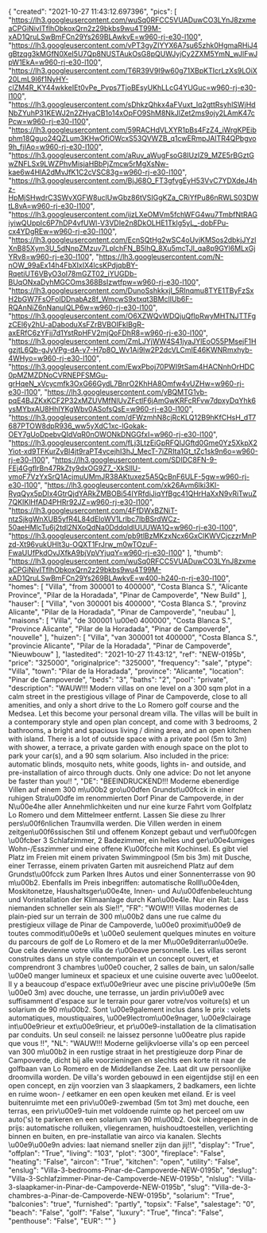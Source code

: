 {
"created": "2021-10-27 11:43:12.697396",
"pics": [
"https://lh3.googleusercontent.com/wuSq0RFCC5VUADuwCO3LYnJ8zxmeaCPGiNivITflhObkoxQrn2z29bkbs9wu4T99M-xAD1QruLSwBmFCn29Ys269BLAwkvE=w960-rj-e30-l100",
"https://lh3.googleusercontent.com/vPT3gyZIYYX6A7su65zhk0HgmaRHiJ4gBtzqg3kMGfN0XeI5U7Qp8NUSTAukOsG8pQUWJyjCy2ZXM5YmN_wJlFwJpW1EkA=w960-rj-e30-l100",
"https://lh3.googleusercontent.com/T6R39V9I9w60g71XBpKTIcrLzXs9LOiX20LmL9I6f1NyHY-clZM4R_KY44wkkeIEt0vPe_Pvps7TjoBEsyUKhLLcG4YUGuc=w960-rj-e30-l100",
"https://lh3.googleusercontent.com/sDhkzQhkx4aFVuxt_lq2gttRsyhlSWjHdNbZYuhP31KEWJ2n2ZHyaCB1o14xOpFO9ShM8NkJlZet2ms9ojy2LAmK47cPcw=w960-rj-e30-l100",
"https://lh3.googleusercontent.com/59RACHdVLXYR1pBs4FzZ4_iWrgKPEibphm18Qguo24QZLum3KHwOfiOWcxS53QVWZB_q1cwERmpJAITR4QPbgvo9h_fjIAo=w960-rj-e30-l100",
"https://lh3.googleusercontent.com/aRuv_aWugFsoG8IUzIZ9_MZE5rBGztGwZNFLSx9LWZPhvMisjaHBbPjZmcw5rMgXsNw-kae6w4HlA2dMvJfK1C2cVSC83g=w960-rj-e30-l100",
"https://lh3.googleusercontent.com/BjJ68O_FT3gfvgEyH53VvC7YDXdeJ4hz-HpMjSHwdrC3SWvXGFW8uclUwGbz86tVSIGgKZa_CRiYfPu86nRWLS03DWtL8vA=w960-rj-e30-l100",
"https://lh3.googleusercontent.com/ijzLXeOMVm5fchWFG4wu7TmbfNtRAGiyiwQUppIc6P7hDP4vfUWl-V3VDIe2n8DkOLHE1Tklg5yL_-dobFPu-cx4YDgREw=w960-rj-e30-l100",
"https://lh3.googleusercontent.com/EcnSQtHg2wSC4oUvjKMSos2dbkjJYzlXnB85Xym3U_5dNnpZMzuv7LplchFN_B5lhQ_8Xu5mcTJl_qa8p9GYl6MLxGjYRv8=w960-rj-e30-l100",
"https://lh3.googleusercontent.com/N-nOW_99aEx14h4FbXIxIX4lcsKPdjqbBY-RqetiUT6VByO3oI78mGZT02_iYUGDb-BUqONxaDyhMGCOms368BsIzwtfpw=w960-rj-e30-l100",
"https://lh3.googleusercontent.com/DunoSshkkxjI_5RInqmu8TYE1TByFzSxH2bGW7FsOFoIDDnabAz8f_WmcwS9xtxqt3BMclIUb6F-RQAnNiZ6nNanuIQLP6w=w960-rj-e30-l100",
"https://lh3.googleusercontent.com/O6XZWQvWDQjuQfIpRwyMHTNJTTFgzCEl6y2hU-aDaboduXsFZrBVBOIFklBgR-axERfC6zYFjj7d1YstRpHFV2mjQoFDhR8=w960-rj-e30-l100",
"https://lh3.googleusercontent.com/ZmLJYjWW4S41jyaJYlEoO55PMsejF1HgzjtL6Qb-gJyVPg-dA-y7-H7p8O_Wv1Ai9lw2P2dcVLCmIE46KWNRmxhyb-4WHyo=w960-rj-e30-l100",
"https://lh3.googleusercontent.com/EwxPboj70PWI9tSam4HACNnhOrHDC0pMZMZDNoCVRNEPFSMGu-grHqeN_xVcycmfk3OxG66GydL7BnrO2KhHA8Omfw4vUZHw=w960-rj-e30-l100",
"https://lh3.googleusercontent.com/yBQMTG1vb-pqE4BJZKxKCF2P32xMZUVMfNlUvZFctlF6jAmGwKRFcRFvw7dpxyDqYhk6ysMYbxAU8HhIYKgWbv0ASofsQsE=w960-rj-e30-l100",
"https://lh3.googleusercontent.com/dFWzmhN8cjRcKLQ12B9hKfCHsH_dT7687PTOW8dpR936_ww5yXdC1xc-lGokak-OEY7gUoDpebvQIdVqR0nOWONkDNGGfxI=w960-rj-e30-l100",
"https://lh3.googleusercontent.com/fLj3LtzEiGpRFQIJGftd0Gme0Yz5XkpX2Yiot-xd9TFKurZvBl4jt9raPT4vcejhI3hJ_MecT-7iZRIta1Gt_tZc1sk9n6o=w960-rj-e30-l100",
"https://lh3.googleusercontent.com/SDIDC8FN-9-FEj4GgfIrBn47RkZty9dxOG9Z7_-XkSllU-vmoF7VzYxSrQ1AcjmuUMmJR38AKtuxez5A5QcBnF6ULF-5gw=w960-rj-e30-l100",
"https://lh3.googleusercontent.com/xk26Avm6lki3KI-RyqQyx5pDIx4GtrQjdYARkZMBOBi54IYRfdiJiqYfBgc41QHrHaXxN9vRiTwuZ7QKIKlHfAD4PHRr92JZ=w960-rj-e30-l100",
"https://lh3.googleusercontent.com/4FfDWxBZNiT-ntzSjkgWnXUB5yfR4L84dEloWV1Lrlbc7IbBSrdWCz-50aeHMlcTu6j2tdl2NXoQdNa0DddqIdlUUUWA1Q=w960-rj-e30-l100",
"https://lh3.googleusercontent.com/pb9tlBzMKzxNcx6GxClKWVCjczzrMnPzd-Xt96vukUHlt3u-OQXT1FrJrw_m0wTOzuF-FwaUUfPkdOvJXfkA9bjVpVYjuqY=w960-rj-e30-l100"
],
"thumb": "https://lh3.googleusercontent.com/wuSq0RFCC5VUADuwCO3LYnJ8zxmeaCPGiNivITflhObkoxQrn2z29bkbs9wu4T99M-xAD1QruLSwBmFCn29Ys269BLAwkvE=w400-h240-n-rj-e30-l100",
"homes": [
"Villa",
"from 300001 to 400000",
"Costa Blanca S.",
"Alicante Province",
"Pilar de la Horadada",
"Pinar de Campoverde",
"New Build"
],
"hauser": [
"Villa",
"von 300001 bis 400000",
"Costa Blanca S.",
"provinz Alicante",
"Pilar de la Horadada",
"Pinar de Campoverde",
"neubau"
],
"maisons": [
"Villa",
"de 300001 \u00e0 400000",
"Costa Blanca S.",
"Province Alicante",
"Pilar de la Horadada",
"Pinar de Campoverde",
"nouvelle"
],
"huizen": [
"Villa",
"van 300001 tot 400000",
"Costa Blanca S.",
"provincie Alicante",
"Pilar de la Horadada",
"Pinar de Campoverde",
"Nieuwbouw"
],
"lastedited": "2021-10-27 11:43:12",
"ref": "NEW-0195b",
"price": "325000",
"originalprice": "325000",
"frequency": "sale",
"ptype": "Villa",
"town": "Pilar de la Horadada",
"province": "Alicante",
"location": "Pinar de Campoverde",
"beds": "3",
"baths": "2",
"pool": "private",
"description": "WAUW!!! Modern villas on one level on a 300 sqm plot in a calm street in the prestigious village of Pinar de Campoverde, close to all amenities, and only a short drive to the Lo Romero golf course and the Medsea. Let this become your personal dream villa. The villas will be built in a contemporary style and open plan concept, and come with 3 bedrooms, 2 bathrooms, a bright and spacious living / dining area, and an open kitchen with island. There is a lot of outside space with a private pool (5m to 3m) with shower, a terrace, a private garden with enough space on the plot to park your car(s), and a 90 sqm solarium. Also included in the price: automatic blinds, mosquito nets, white goods, lights in- and outside, and pre-installation of airco through ducts. Only one advice: Do not let anyone be faster than you!!  ",
"DE": "BEEINDRUCKEND!!! Moderne ebenerdige Villen auf einem 300 m\u00b2 gro\u00dfen Grundst\u00fcck in einer ruhigen Stra\u00dfe im renommierten Dorf Pinar de Campoverde, in der N\u00e4he aller Annehmlichkeiten und nur eine kurze Fahrt vom Golfplatz Lo Romero und dem Mittelmeer entfernt. Lassen Sie diese zu Ihrer pers\u00f6nlichen Traumvilla werden. Die Villen werden in einem zeitgen\u00f6ssischen Stil und offenem Konzept gebaut und verf\u00fcgen \u00fcber 3 Schlafzimmer, 2 Badezimmer, ein helles und ger\u00e4umiges Wohn-/Esszimmer und eine offene K\u00fcche mit Kochinsel. Es gibt viel Platz im Freien mit einem privaten Swimmingpool (5m bis 3m) mit Dusche, einer Terrasse, einem privaten Garten mit ausreichend Platz auf dem Grundst\u00fcck zum Parken Ihres Autos und einer Sonnenterrasse von 90 m\u00b2. Ebenfalls im Preis inbegriffen: automatische Rolll\u00e4den, Moskitonetze, Haushaltsger\u00e4te, Innen- und Au\u00dfenbeleuchtung und Vorinstallation der Klimaanlage durch Kan\u00e4le. Nur ein Rat: Lass niemanden schneller sein als Sie!!",
"FR": "WOW!!! Villas modernes de plain-pied sur un terrain de 300 m\u00b2 dans une rue calme du prestigieux village de Pinar de Campoverde, \u00e0 proximit\u00e9 de toutes commodit\u00e9s et \u00e0 seulement quelques minutes en voiture du parcours de golf de Lo Romero et de la mer M\u00e9diterran\u00e9e. Que cela devienne votre villa de r\u00eave personnelle. Les villas seront construites dans un style contemporain et un concept ouvert, et comprendront 3 chambres \u00e0 coucher, 2 salles de bain, un salon/salle \u00e0 manger lumineux et spacieux et une cuisine ouverte avec \u00eelot. Il y a beaucoup d'espace ext\u00e9rieur avec une piscine priv\u00e9e (5m \u00e0 3m) avec douche, une terrasse, un jardin priv\u00e9 avec suffisamment d'espace sur le terrain pour garer votre/vos voiture(s) et un solarium de 90 m\u00b2. Sont \u00e9galement inclus dans le prix : volets automatiques, moustiquaires, \u00e9lectrom\u00e9nager, \u00e9clairage int\u00e9rieur et ext\u00e9rieur, et pr\u00e9-installation de la climatisation par conduits. Un seul conseil: ne laissez personne \u00eatre plus rapide que vous !!",
"NL": "WAUW!!! Moderne gelijkvloerse villa's op een perceel van 300 m\u00b2 in een rustige straat in het prestigieuze dorp Pinar de Campoverde, dicht bij alle voorzieningen en slechts een korte rit naar de golfbaan van Lo Romero en de Middellandse Zee. Laat dit uw persoonlijke droomvilla worden. De villa's worden gebouwd in een eigentijdse stijl en een open concept, en zijn voorzien van 3 slaapkamers, 2 badkamers, een lichte en ruime woon- / eetkamer en een open keuken met eiland. Er is veel buitenruimte met een priv\u00e9-zwembad (5m tot 3m) met douche, een terras, een priv\u00e9-tuin met voldoende ruimte op het perceel om uw auto('s) te parkeren en een solarium van 90 m\u00b2. Ook inbegrepen in de prijs: automatische rolluiken, vliegenramen, huishoudtoestellen, verlichting binnen en buiten, en pre-installatie van airco via kanalen. Slechts \u00e9\u00e9n advies: laat niemand sneller zijn dan jij!!",
"display": "True",
"offplan": "True",
"living": "103",
"plot": "300",
"fireplace": "False",
"heating": "False",
"aircon": "True",
"kitchen": "open",
"utility": "False",
"enslug": "Villa-3-bedrooms-Pinar-de-Campoverde-NEW-0195b",
"deslug": "Villa-3-Schlafzimmer-Pinar-de-Campoverde-NEW-0195b",
"nlslug": "Villa-3-slaapkamer-in-Pinar-de-Campoverde-NEW-0195b",
"slug": "Villa-de-3-chambres-a-Pinar-de-Campoverde-NEW-0195b",
"solarium": "True",
"balconies": "true",
"furnished": "partly",
"topsix": "False",
"salestage": "0",
"beach": "False",
"golf": "False",
"luxury": "True",
"finca": "False",
"penthouse": "False",
"EUR": ""
}